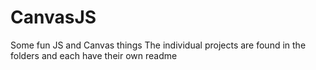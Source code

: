 # CanvasJS
Some fun JS and Canvas things
The individual projects are found in the folders and each have their own readme
